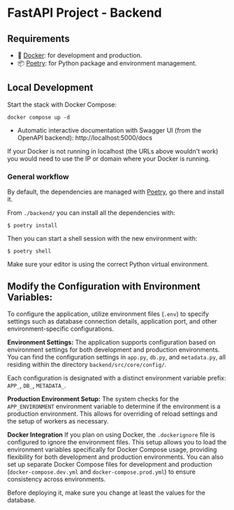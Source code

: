 # FastAPI Project - Backend

## Requirements

- 🐋 [Docker](https://github.com/docker/compose): for development and production.
- 📦 [Poetry](https://github.com/python-poetry/poetry): for Python package and environment management.

## Local Development

Start the stack with Docker Compose:

```commandline
docker compose up -d
```

- Automatic interactive documentation with Swagger UI (from the OpenAPI backend): http://localhost:5000/docs

If your Docker is not running in localhost (the URLs above wouldn't work) you would need to use the IP or domain where your Docker is running.

### General workflow

By default, the dependencies are managed with [Poetry](https://github.com/python-poetry/poetry), go there and install it.

From `./backend/` you can install all the dependencies with:

```commandline
$ poetry install
```

Then you can start a shell session with the new environment with:

```commandline
$ poetry shell
```

Make sure your editor is using the correct Python virtual environment.

## Modify the Configuration with Environment Variables:

To configure the application, utilize environment files (`.env`) to specify settings such as database connection details, application port, and other environment-specific configurations.

**Environment Settings:**
The application supports configuration based on environment settings for both development and production environments. You can find the configuration settings in `app.py`, `db.py`, and `metadata.py`, all residing within the directory `backend/src/core/config/`.

Each configuration is designated with a distinct environment variable prefix: `APP_`, `DB_`, `METADATA_`.

**Production Environment Setup:**
The system checks for the `APP_ENVIRONMENT` environment variable to determine if the environment is a production environment. This allows for overriding of reload settings and the setup of workers as necessary.

**Docker Integration**
If you plan on using Docker, the `.dockerignore` file is configured to ignore the environment files. This setup allows you to load the environment variables specifically for Docker Compose usage, providing flexibility for both development and production environments. You can also set up separate Docker Compose files for development and production (`docker-compose.dev.yml` and `docker-compose.prod.yml`) to ensure consistency across environments.

Before deploying it, make sure you change at least the values for the database.
